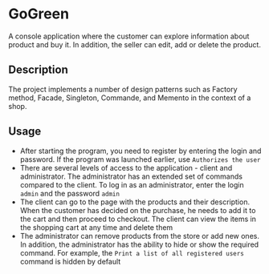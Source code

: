 # GoGreen
A console application where the customer can explore information about product and buy it. In addition, the seller can edit, add or delete the product.

## Description
The project implements a number of design patterns such as Factory method, Facade, Singleton, Commande, and Memento in the context of a shop.

## Usage
- After starting the program, you need to register by entering the login and password. If the program was launched earlier, use `Authorizes the user`
- There are several levels of access to the application - client and administrator. The administrator has an extended set of commands compared to the client. To log in as an administrator, enter the login `admin` and the password `admin`
- The client can go to the page with the products and their description. When the customer has decided on the purchase, he needs to add it to the cart and then proceed to checkout. The client can view the items in the shopping cart at any time and delete them
- The administrator can remove products from the store or add new ones. In addition, the administrator has the ability to hide or show the required command. For example, the `Print a list of all registered users` command is hidden by default


